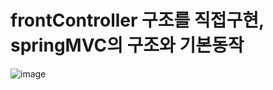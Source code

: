 __frontController 구조를 직접구현, springMVC의 구조와 기본동작__
=================================

![image](https://user-images.githubusercontent.com/96917871/154848158-24550328-09ba-40fe-b9c8-b29b01eff0ac.png)
